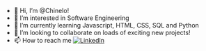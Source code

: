 - 👋 Hi, I’m @Chinelo!
- 👀 I’m interested in Software Engineering
- 🌱 I’m currently learning Javascript, HTML, CSS, SQL and Python
- 💞️ I’m looking to collaborate on loads of exciting new projects!
- 📫 How to reach me [![LinkedIn](https://img.shields.io/badge/linkedin-%230077B5.svg?style=for-the-badge&logo=linkedin&logoColor=white)](https://www.linkedin.com/in/chinelo-ojiako/)

<!---
Chiinello/Chiinello is a ✨ special ✨ repository because its `README.md` (this file) appears on your GitHub profile.
You can click the Preview link to take a look at your changes.
--->
